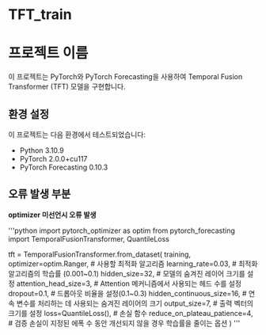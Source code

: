 # TFT_train

# 프로젝트 이름

이 프로젝트는 PyTorch와 PyTorch Forecasting을 사용하여 Temporal Fusion Transformer (TFT) 모델을 구현합니다.

## 환경 설정

이 프로젝트는 다음 환경에서 테스트되었습니다:

- Python 3.10.9
- PyTorch 2.0.0+cu117
- PyTorch Forecasting 0.10.3

## 오류 발생 부분

**optimizer 미선언시 오류 발생**

'''python
import pytorch_optimizer as optim
from pytorch_forecasting import TemporalFusionTransformer, QuantileLoss

tft = TemporalFusionTransformer.from_dataset(
    training,
    optimizer=optim.Ranger,  # 사용할 최적화 알고리즘
    learning_rate=0.03,  # 최적화 알고리즘의 학습률 (0.001~0.1)
    hidden_size=32,  # 모델의 숨겨진 레이어 크기를 설정
    attention_head_size=3,  # Attention 메커니즘에서 사용되는 헤드 수를 설정
    dropout=0.1,  # 드롭아웃 비율을 설정(0.1~0.3)
    hidden_continuous_size=16,  # 연속 변수를 처리하는 데 사용되는 숨겨진 레이어의 크기
    output_size=7,  # 출력 벡터의 크기를 설정
    loss=QuantileLoss(),  # 손실 함수
    reduce_on_plateau_patience=4,  # 검증 손실이 지정된 에폭 수 동안 개선되지 않을 경우 학습률을 줄이는 옵션
)
'''
